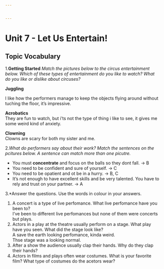 ```yaml
---


---
```


<h1 id="unit-7---let-us-entertain">Unit 7 - Let Us Entertain!</h1>
<h2 id="topic-vocabulary">Topic Vocabulary</h2>
<p>1.<strong>Getting Started</strong> <em>Match the pictures below to the circus entertainment below. Which of these types of entertainment do you like to watch? What do you like or dislike about circuses?</em></p>
<p><strong>Juggling</strong></p>
<p>I like how the performers manage to keep the objects flying around without tuching the floor, it’s impressive.</p>
<p><strong>Acrobatics</strong><br>
They are fun to watch, but i’ts not the type of thing i like to see, it gives me some weird kind of anxiety.</p>
<p><strong>Clowning</strong><br>
Clowns are scary for both my sister and me.</p>
<p>2.<em>What do performers say about their work? Match the sentences on the pcitures below. A sentence can match more than one picutre.</em></p>
<ul>
<li>You must <strong>concentrate</strong> and focus on the balls so they dont fall. -&gt; B</li>
<li>You need to be confident and sure of yourself. -&gt; C</li>
<li>You need to be opatient and ot be in a hurry. -&gt; B, C</li>
<li>It’s not enough to have excellent skills and be very talented. You have to rely and trust on your partner. -&gt; A</li>
</ul>
<p>3.*Answer the questions. Use the words in colour in your answers.</p>
<ol>
<li>A concert is a type of live perfomance. What live perfomance have you been to?<br>
I’ve been to different live perfomances but none of them were concerts but plays.</li>
<li>Actors in a play at the theatre usually perform on a stage. What play have you seen. What did the stage look like?<br>
A save the earth looking perfomance, kinda weird.<br>
Thse stage was a looking normal.</li>
<li>After a show the audience usually clap their hands. Why do they clap their hands?</li>
<li>Actors in films and plays often wear costumes. What is your favorite film? What type of costumes do the acetors wear?</li>
</ol>

